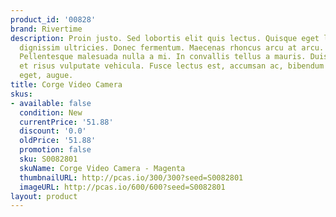 ```yaml
---
product_id: '00828'
brand: Rivertime
description: Proin justo. Sed lobortis elit quis lectus. Quisque eget lorem eu purus
  dignissim ultricies. Donec fermentum. Maecenas rhoncus arcu at arcu. Etiam faucibus.
  Pellentesque malesuada nulla a mi. In convallis tellus a mauris. Duis ac tellus
  et risus vulputate vehicula. Fusce lectus est, accumsan ac, bibendum sed, porta
  eget, augue.
title: Corge Video Camera
skus:
- available: false
  condition: New
  currentPrice: '51.88'
  discount: '0.0'
  oldPrice: '51.88'
  promotion: false
  sku: S0082801
  skuName: Corge Video Camera - Magenta
  thumbnailURL: http://pcas.io/300/300?seed=S0082801
  imageURL: http://pcas.io/600/600?seed=S0082801
layout: product
---
```

